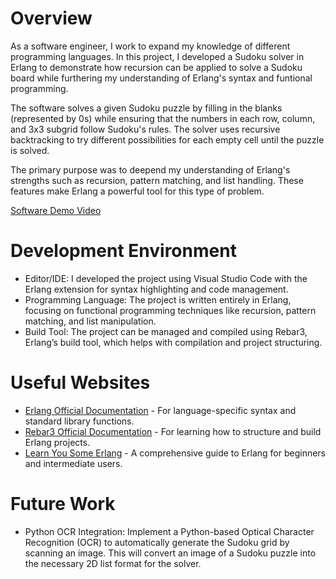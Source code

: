 # Overview

As a software engineer, I work to expand my knowledge of different programming languages. In this project, I developed a Sudoku solver in Erlang to demonstrate how recursion can be applied to solve a Sudoku board while furthering my understanding of Erlang's syntax and funtional programming.

The software solves a given Sudoku puzzle by filling in the blanks (represented by 0s) while ensuring that the numbers in each row, column, and 3x3 subgrid follow Sudoku's rules. The solver uses recursive backtracking to try different possibilities for each empty cell until the puzzle is solved.

The primary purpose was to deepend my understanding of Erlang's strengths such as recursion, pattern matching, and list handling. These features make Erlang a powerful tool for this type of problem.

[Software Demo Video](https://youtu.be/SZsfai3xQdk)

# Development Environment

* Editor/IDE: I developed the project using Visual Studio Code with the Erlang extension for syntax highlighting and code management.
* Programming Language: The project is written entirely in Erlang, focusing on functional programming techniques like recursion, pattern matching, and list manipulation.
* Build Tool: The project can be managed and compiled using Rebar3, Erlang’s build tool, which helps with compilation and project structuring.

# Useful Websites

* [Erlang Official Documentation](https://www.erlang.org/docs) - For language-specific syntax and standard library functions.
* [Rebar3 Official Documentation](https://rebar3.org/docs/) - For learning how to structure and build Erlang projects.
* [Learn You Some Erlang](https://learnyousomeerlang.com/content) - A comprehensive guide to Erlang for beginners and intermediate users.

# Future Work

* Python OCR Integration: Implement a Python-based Optical Character Recognition (OCR) to automatically generate the Sudoku grid by scanning an image. This will convert an image of a Sudoku puzzle into the necessary 2D list format for the solver.
